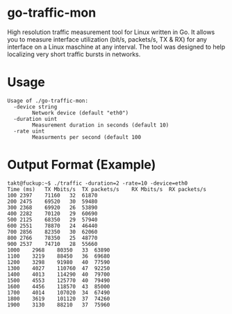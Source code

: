 # go-traffic-mon
High resolution traffic measurement tool for Linux written in Go.
It allows you to measure interface utilization (bit/s, packets/s, TX & RX) for any interface on a Linux maschine at any interval.
The tool was designed to help localizing very short traffic bursts in networks.

# Usage
```
Usage of ./go-traffic-mon:
  -device string
    	Network device (default "eth0")
  -duration uint
    	Measurement duration in seconds (default 10)
  -rate uint
    	Measurments per second (default 100
```

# Output Format (Example)
```
takt@fuckup:~$ ./traffic -duration=2 -rate=10 -device=eth0
Time (ms)	TX Mbits/s	TX packets/s	RX Mbits/s	RX packets/s
100	2397	71160	32	61870
200	2475	69520	30	59480
300	2368	69920	26	53890
400	2282	70120	29	60690
500	2125	68350	29	57940
600	2551	78870	24	46440
700	2856	82350	30	62060
800	2766	78350	25	48770
900	2537	74710	28	55660
1000	2968	80350	33	63890
1100	3219	88450	36	69680
1200	3298	91980	40	77590
1300	4027	110760	47	92250
1400	4013	114290	40	79700
1500	4553	125770	40	79490
1600	4456	118570	43	85000
1700	4014	107020	34	67490
1800	3619	101120	37	74260
1900	3130	88210	37	75960
```
